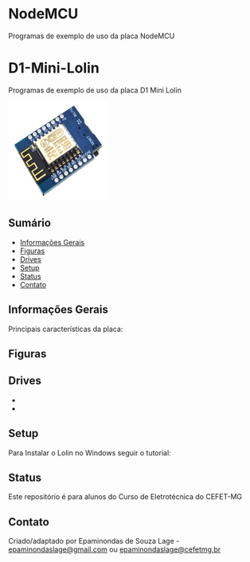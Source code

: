 # NodeMCU
Programas de exemplo de uso da placa NodeMCU 
# D1-Mini-Lolin
Programas de exemplo de uso da placa D1 Mini Lolin

<img src="https://github.com/Epaminondaslage/D1-Mini-Lolin/blob/master/Figuras/esp8266_wemos_d1_mini_1.jpg" height="200" width="200">

## Sumário
* [Informações Gerais](#user-content-informacoes_gerais)
* [Figuras](#Figuras)
* [Drives](#Drives)
* [Setup](#setup)
* [Status](#status)
* [Contato](#contato)

<h2 id="informacoes_gerais">Informações Gerais</h2>


Principais características da placa:



## Figuras



## Drives
* 
* 

## Setup
Para Instalar o Lolin no Windows seguir o tutorial:



## Status
Este repositório é para alunos do Curso de Eletrotécnica do CEFET-MG 

## Contato
Criado/adaptado por Epaminondas de Souza  Lage - epaminondaslage@gmail.com ou epaminondaslage@cefetmg.br

